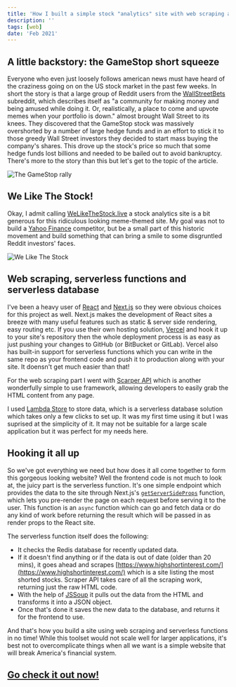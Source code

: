 ```yaml
---
title: 'How I built a simple stock "analytics" site with web scraping and serverless functions'
description: ''
tags: [web]
date: 'Feb 2021'
---
```


## A little backstory: the GameStop short squeeze

Everyone who even just loosely follows american news must have heard of the craziness going on on the US stock market in the past few weeks. In short the story is that a large group of Reddit users from the [WallStreetBets](https://www.reddit.com/r/wallstreetbets/) subreddit, which describes itself as "a community for making money and being amused while doing it. Or, realistically, a place to come and upvote memes when your portfolio is down." almost brought Wall Street to its knees. They discovered that the GameStop stock was massively overshorted by a number of large hedge funds and in an effort to stick it to those greedy Wall Street investors they decided to start mass buying the company's shares. This drove up the stock's price so much that some hedge funds lost billions and needed to be bailed out to avoid bankruptcy. There's more to the story than this but let's get to the topic of the article.

![The GameStop rally](/images/posts/post4/gamestop.jpg)

## We Like The Stock!

Okay, I admit calling [WeLikeTheStock.live](https://welikethestock.live) a stock analytics site is a bit generous for this ridiculous looking meme-themed site. My goal was not to build a [Yahoo Finance](https://finance.yahoo.com/) competitor, but be a small part of this historic movement and build something that can bring a smile to some disgruntled Reddit investors' faces.

![We Like The Stock](/images/posts/post4/post4-thumbnail.jpg)

## Web scraping, serverless functions and serverless database

I've been a heavy user of [React](https://reactjs.org/) and [Next.js](https://nextjs.org/) so they were obvious choices for this project as well. Next.js makes the development of React sites a breeze with many useful features such as static & server side rendering, easy routing etc. If you use their own hosting solution, [Vercel](https://vercel.com/) and hook it up to your site's repository then the whole deployment process is as easy as just pushing your changes to GitHub (or BitBucket or GitLab). Vercel also has built-in support for serverless functions which you can write in the same repo as your frontend code and push it to production along with your site. It doensn't get much easier than that!

For the web scraping part I went with [Scarper API](https://www.scraperapi.com/) which is another wonderfully simple to use framework, allowing developers to easily grab the HTML content from any page.

I used [Lambda Store](https://lambda.store/) to store data, which is a serverless database solution which takes only a few clicks to set up. It was my first time using it but I was suprised at the simplicity of it. It may not be suitable for a large scale application but it was perfect for my needs here.

## Hooking it all up

So we've got everything we need but how does it all come together to form this gorgeous looking website? Well the frontend code is not much to look at, the juicy part is the serverless function. It's one simple endpoint which provides the data to the site through Next.js's [`getServerSideProps`](https://nextjs.org/docs/basic-features/data-fetching#getserversideprops-server-side-rendering) function, which lets you pre-render the page on each request before serving it to the user. This function is an `async` function which can go and fetch data or do any kind of work before returning the result which will be passed in as render props to the React site.

The serverless function itself does the following:

-   It checks the Redis database for recently updated data.
-   If it doesn't find anything or if the data is out of date (older than 20 mins), it goes ahead and scrapes [https://www.highshortinterest.com/](https://www.highshortinterest.com/) which is a site listing the most shorted stocks. Scraper API takes care of all the scraping work, returning just the raw HTML code.
-   With the help of [JSSoup](https://github.com/chishui/JSSoup) it pulls out the data from the HTML and transforms it into a JSON object.
-   Once that's done it saves the new data to the database, and returns it for the frontend to use.

And that's how you build a site using web scraping and serverless functions in no time! While this toolset would not scale well for larger applications, it's best not to overcomplicate things when all we want is a simple website that will break America's financial system.

## [Go check it out now!](https://welikethestock.live)

